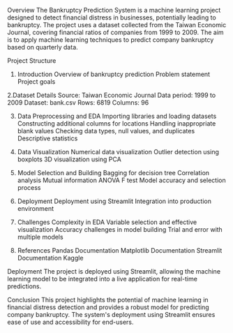 Overview
The Bankruptcy Prediction System is a machine learning project designed to detect financial distress in businesses, potentially leading to bankruptcy. The project uses a dataset collected from the Taiwan Economic Journal, covering financial ratios of companies from 1999 to 2009. The aim is to apply machine learning techniques to predict company bankruptcy based on quarterly data.

Project Structure
1. Introduction
Overview of bankruptcy prediction
Problem statement
Project goals

2.Dataset Details
Source: Taiwan Economic Journal
Data period: 1999 to 2009
Dataset: bank.csv
Rows: 6819
Columns: 96

3. Data Preprocessing and EDA
Importing libraries and loading datasets
Constructing additional columns for locations
Handling inappropriate blank values
Checking data types, null values, and duplicates
Descriptive statistics

4. Data Visualization
Numerical data visualization
Outlier detection using boxplots
3D visualization using PCA

5. Model Selection and Building
Bagging for decision tree
Correlation analysis
Mutual information
ANOVA F test
Model accuracy and selection process

6. Deployment
Deployment using Streamlit
Integration into production environment

7. Challenges
Complexity in EDA
Variable selection and effective visualization
Accuracy challenges in model building
Trial and error with multiple models

8. References
Pandas Documentation
Matplotlib Documentation
Streamlit Documentation
Kaggle

Deployment
The project is deployed using Streamlit, allowing the machine learning model to be integrated into a live application for real-time predictions.


Conclusion
This project highlights the potential of machine learning in financial distress detection and provides a robust model for predicting company bankruptcy. The system's deployment using Streamlit ensures ease of use and accessibility for end-users.
